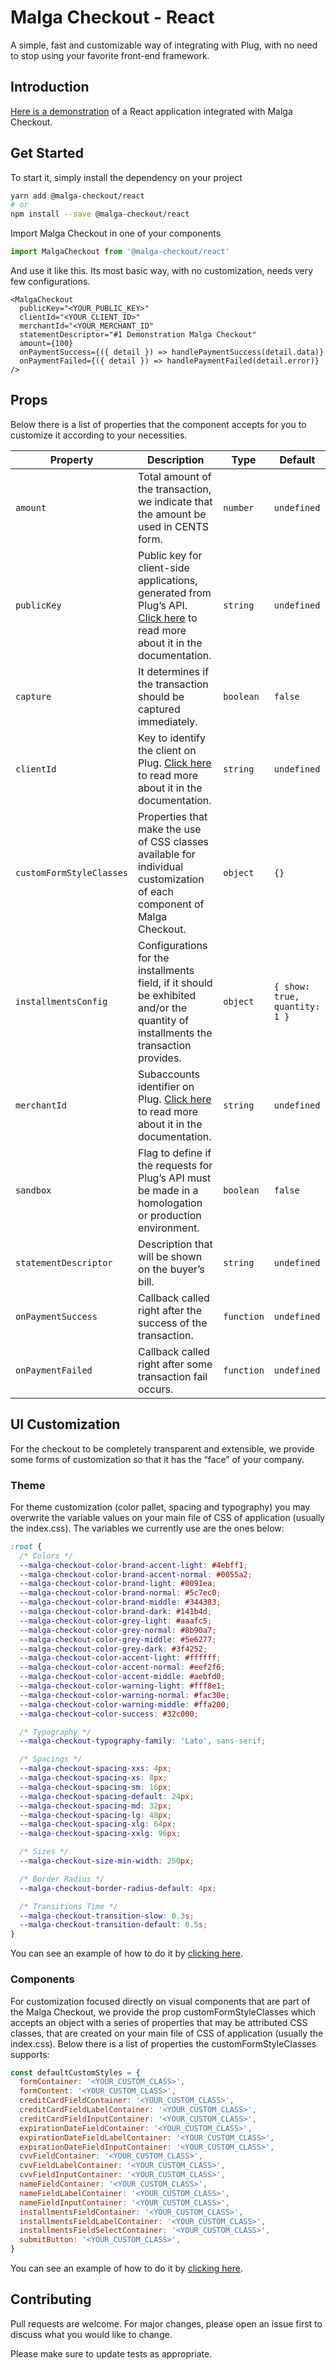 # Malga Checkout - React

A simple, fast and customizable way of integrating with Plug, with no need to stop using your favorite front-end framework.

## Introduction

[Here is a demonstration](https://github.com/plughacker/demo-malga-checkout-react) of a React application integrated with Malga Checkout.

## Get Started

To start it, simply install the dependency on your project

```bash
yarn add @malga-checkout/react
# or
npm install --save @malga-checkout/react
```

Import Malga Checkout in one of your components

```js
import MalgaCheckout from '@malga-checkout/react'
```

And use it like this. Its most basic way, with no customization, needs very few configurations.

```tsx
<MalgaCheckout
  publicKey="<YOUR_PUBLIC_KEY>"
  clientId="<YOUR_CLIENT_ID>"
  merchantId="<YOUR_MERCHANT_ID"
  statementDescriptor="#1 Demonstration Malga Checkout"
  amount={100}
  onPaymentSuccess={({ detail }) => handlePaymentSuccess(detail.data)}
  onPaymentFailed={({ detail }) => handlePaymentFailed(detail.error)}
/>
```

## Props

Below there is a list of properties that the component accepts for you to customize it according to your necessities.

| Property                 | Description                                                                                                                                                                            | Type       | Default                       |
| ------------------------ | -------------------------------------------------------------------------------------------------------------------------------------------------------------------------------------- | ---------- | ----------------------------- |
| `amount`                 | Total amount of the transaction, we indicate that the amount be used in CENTS form.                                                                                                    | `number`   | `undefined`                   |
| `publicKey`              | Public key for client-side applications, generated from Plug’s API. [Click here](https://docs.malga.io/#section/Autenticacao/Client-Token) to read more about it in the documentation. | `string`   | `undefined`                   |
| `capture`                | It determines if the transaction should be captured immediately.                                                                                                                       | `boolean`  | `false`                       |
| `clientId`               | Key to identify the client on Plug. [Click here](https://docs.malga.io/#section/Get-started/Configure-uma-conta-Plug) to read more about it in the documentation.                      | `string`   | `undefined`                   |
| `customFormStyleClasses` | Properties that make the use of CSS classes available for individual customization of each component of Malga Checkout.                                                                | `object`   | `{}`                          |
| `installmentsConfig`     | Configurations for the installments field, if it should be exhibited and/or the quantity of installments the transaction provides.                                                     | `object`   | `{ show: true, quantity: 1 }` |
| `merchantId`             | Subaccounts identifier on Plug. [Click here](https://docs.malga.io/#tag/Merchants) to read more about it in the documentation.                                                         | `string`   | `undefined`                   |
| `sandbox`                | Flag to define if the requests for Plug’s API must be made in a homologation or production environment.                                                                                | `boolean`  | `false`                       |
| `statementDescriptor`    | Description that will be shown on the buyer’s bill.                                                                                                                                    | `string`   | `undefined`                   |
| `onPaymentSuccess`       | Callback called right after the success of the transaction.                                                                                                                            | `function` | `undefined`                   |
| `onPaymentFailed`        | Callback called right after some transaction fail occurs.                                                                                                                              | `function` | `undefined`                   |

## UI Customization

For the checkout to be completely transparent and extensible, we provide some forms of customization so that it has the “face” of your company.

### Theme

For theme customization (color pallet, spacing and typography) you may overwrite the variable values on your main file of CSS of application (usually the index.css). The variables we currently use are the ones below:

```css
:root {
  /* Colors */
  --malga-checkout-color-brand-accent-light: #4ebff1;
  --malga-checkout-color-brand-accent-normal: #0055a2;
  --malga-checkout-color-brand-light: #0091ea;
  --malga-checkout-color-brand-normal: #5c7ec0;
  --malga-checkout-color-brand-middle: #344383;
  --malga-checkout-color-brand-dark: #141b4d;
  --malga-checkout-color-grey-light: #aaafc5;
  --malga-checkout-color-grey-normal: #8b90a7;
  --malga-checkout-color-grey-middle: #5e6277;
  --malga-checkout-color-grey-dark: #3f4252;
  --malga-checkout-color-accent-light: #ffffff;
  --malga-checkout-color-accent-normal: #eef2f6;
  --malga-checkout-color-accent-middle: #aebfd0;
  --malga-checkout-color-warning-light: #fff8e1;
  --malga-checkout-color-warning-normal: #fac30e;
  --malga-checkout-color-warning-middle: #ffa200;
  --malga-checkout-color-success: #32c000;

  /* Typography */
  --malga-checkout-typography-family: 'Lato', sans-serif;

  /* Spacings */
  --malga-checkout-spacing-xxs: 4px;
  --malga-checkout-spacing-xs: 8px;
  --malga-checkout-spacing-sm: 16px;
  --malga-checkout-spacing-default: 24px;
  --malga-checkout-spacing-md: 32px;
  --malga-checkout-spacing-lg: 48px;
  --malga-checkout-spacing-xlg: 64px;
  --malga-checkout-spacing-xxlg: 96px;

  /* Sizes */
  --malga-checkout-size-min-width: 250px;

  /* Border Radius */
  --malga-checkout-border-radius-default: 4px;

  /* Transitions Time */
  --malga-checkout-transition-slow: 0.3s;
  --malga-checkout-transition-default: 0.5s;
}
```

You can see an example of how to do it by [clicking here](https://github.com/plughacker/demo-malga-checkout-react/blob/main/src/index.css).

### Components

For customization focused directly on visual components that are part of the Malga Checkout, we provide the prop customFormStyleClasses which accepts an object with a series of properties that may be attributed CSS classes, that are created on your main file of CSS of application (usually the index.css). Below there is a list of properties the customFormStyleClasses supports:

```js
const defaultCustomStyles = {
  formContainer: '<YOUR_CUSTOM_CLASS>',
  formContent: '<YOUR_CUSTOM_CLASS>',
  creditCardFieldContainer: '<YOUR_CUSTOM_CLASS>',
  creditCardFieldLabelContainer: '<YOUR_CUSTOM_CLASS>',
  creditCardFieldInputContainer: '<YOUR_CUSTOM_CLASS>',
  expirationDateFieldContainer: '<YOUR_CUSTOM_CLASS>',
  expirationDateFieldLabelContainer: '<YOUR_CUSTOM_CLASS>',
  expirationDateFieldInputContainer: '<YOUR_CUSTOM_CLASS>',
  cvvFieldContainer: '<YOUR_CUSTOM_CLASS>',
  cvvFieldLabelContainer: '<YOUR_CUSTOM_CLASS>',
  cvvFieldInputContainer: '<YOUR_CUSTOM_CLASS>',
  nameFieldContainer: '<YOUR_CUSTOM_CLASS>',
  nameFieldLabelContainer: '<YOUR_CUSTOM_CLASS>',
  nameFieldInputContainer: '<YOUR_CUSTOM_CLASS>',
  installmentsFieldContainer: '<YOUR_CUSTOM_CLASS>',
  installmentsFieldLabelContainer: '<YOUR_CUSTOM_CLASS>',
  installmentsFieldSelectContainer: '<YOUR_CUSTOM_CLASS>',
  submitButton: '<YOUR_CUSTOM_CLASS>',
}
```

You can see an example of how to do it by [clicking here](https://github.com/plughacker/demo-malga-checkout-react/blob/main/src/App.tsx).

## Contributing

Pull requests are welcome. For major changes, please open an issue first to discuss what you would like to change.

Please make sure to update tests as appropriate.
